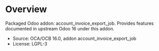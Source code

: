 # Overview

Packaged Odoo addon: account_invoice_export_job. Provides features documented in upstream Odoo 16 under this addon.

- Source: OCA/OCB 16.0, addon account_invoice_export_job
- License: LGPL-3
